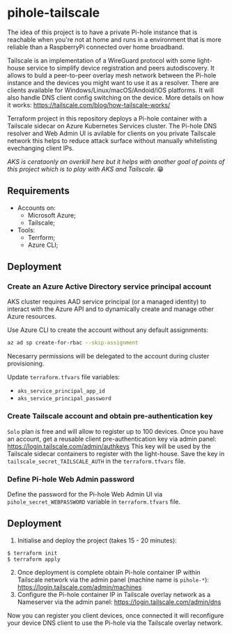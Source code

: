 # pihole-tailscale
The idea of this project is to have a private Pi-hole instance that is reachable when you're not at home and runs in a environment that is more reliable than a RaspberryPi connected over home broadband. 

Tailscale is an implementation of a WireGuard protocol with some light-house service to simplify device registration and peers autodiscovery. It allows to buld a peer-to-peer overlay mesh network between the Pi-hole instance and the devices you might want to use it as a resolver. There are clients available for Windows/Linux/macOS/Andoid/iOS platforms. It will also handle DNS client config switching on the device. More details on how it works: https://tailscale.com/blog/how-tailscale-works/

Terraform project in this repository deploys a Pi-hole container with a Tailscale sidecar on Azure Kubernetes Services cluster. The Pi-hole DNS resolver and Web Admin UI is avilable for clients on you private Tailscale network this helps to reduce attack surface without manually whitelisting evechanging client IPs.

*AKS is cerataonly an overkill here but it helps with another goal of points of this project which is to play with AKS and Tailscale.* :grin:

## Requirements
- Accounts on:
	- Microsoft Azure;
	- Tailscale;
- Tools:
	- Terrform;
	- Azure CLI;

## Deployment
### Create an Azure Active Directory service principal account
AKS cluster requires AAD service principal (or a managed identity) to interact with the Azure API and to dynamically create and manage other Azure resources.

Use Azure CLI to create the account without any default assignments:
```sh
az ad sp create-for-rbac --skip-assignment
```
Necesarry permissions will be delegated to the account during cluster provisioning.

Update `terraform.tfvars` file variables:
- `aks_service_principal_app_id`
- `aks_service_principal_password`
### Create Tailscale account and obtain pre-authentication key
`Solo` plan is free and will allow to register up to 100 devices. Once you have an account, get a reusable client pre-authentication key via admin panel: https://login.tailscale.com/admin/authkeys
This key will be used by the Tailscale sidecar containers to register with the light-house.
Save the key in `tailscale_secret_TAILSCALE_AUTH` in the `terraform.tfvars` file.
### Define Pi-hole Web Admin password
Define the password for the Pi-hole Web Admin UI via `pihole_secret_WEBPASSWORD` variable in `terraform.tfvars` file.
  
## Deployment
1. Initialise and deploy the project (takes 15 - 20 minutes):
````shell-session
$ terraform init
$ terraform apply
````
2. Once deployment is complete obtain Pi-hole container IP within Tailscale network via the admin panel (machine name is `pihole-*`): https://login.tailscale.com/admin/machines
3. Configure the Pi-hole container IP in Tailscale overlay network as a Nameserver via the admin panel: https://login.tailscale.com/admin/dns

Now you can register you client devices, once connected it will reconfigure your device DNS client to use the Pi-hole via the Tailscale overlay network.
 
 